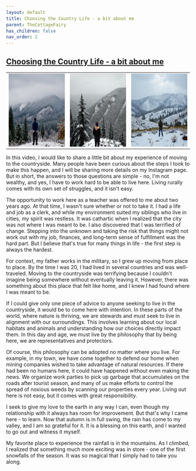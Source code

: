 ```yaml
---
layout: default
title: Choosing the Country Life - a bit about me
parent: TheCottageFairy
has_children: false
nav_order: 2
---
```


## [Choosing the Country Life - a bit about me](https://www.youtube.com/watch?v=Vb6xitXKQDs)

<div>
<table align="center">
	<tr>
		<td align="center">
			<img src="../../posters/Choosing_the_Country_Life_-_a_bit_about_me-[Vb6xitXKQDs]/generated_00.png" height="200" width="200"/>
		</td>
		<td align="center">
			<img src="../../posters/Choosing_the_Country_Life_-_a_bit_about_me-[Vb6xitXKQDs]/generated_01.png" height="200" width="200"/>
		</td>
		<td align="center">
			<img src="../../posters/Choosing_the_Country_Life_-_a_bit_about_me-[Vb6xitXKQDs]/generated_02.png" height="200" width="200"/>
		</td>
	</tr>
</table>
</div>

In this video, I would like to share a little bit about my experience of moving to the countryside. Many people have been curious about the steps I took to make this happen, and I will be sharing more details on my Instagram page. But in short, the answers to those questions are simple - no, I'm not wealthy, and yes, I have to work hard to be able to live here. Living rurally comes with its own set of struggles, and it isn't easy.

The opportunity to work here as a teacher was offered to me about two years ago. At that time, I wasn't sure whether or not to take it. I had a life and job as a clerk, and while my environment suited my siblings who live in cities, my spirit was restless. It was cathartic when I realized that the city was not where I was meant to be. I also discovered that I was terrified of change. Stepping into the unknown and taking the risk that things might not work out with my job, finances, and long-term sense of fulfillment was the hard part. But I believe that's true for many things in life - the first step is always the hardest.

For context, my father works in the military, so I grew up moving from place to place. By the time I was 20, I had lived in several countries and was well-traveled. Moving to the countryside was terrifying because I couldn't imagine being somewhere without eventually leaving it. However, there was something about this place that felt like home, and I knew I had found where I was meant to be.

If I could give only one piece of advice to anyone seeking to live in the countryside, it would be to come here with intention. In these parts of the world, where nature is thriving, we are stewards and must seek to live in alignment with our surroundings. This involves learning about our local habitats and animals and understanding how our choices directly impact them. In this day and age, we must live by the philosophy that by being here, we are representatives and protectors.

Of course, this philosophy can be adopted no matter where you live. For example, in my town, we have come together to defend our home when mining companies wished to take advantage of natural resources. If there had been no humans here, it could have happened without even making the news. We organize work parties to pick up garbage that accumulates on the roads after tourist season, and many of us make efforts to control the spread of noxious weeds by scanning our properties every year. Living out here is not easy, but it comes with great responsibility.

I seek to give my love to the earth in any way I can, even though my relationship with it always has room for improvement. But that's why I came here - to learn. Now that autumn is in full swing, the rain has come to my valley, and I am so grateful for it. It is a blessing on this earth, and I wanted to go out and witness it myself.

My favorite place to experience the rainfall is in the mountains. As I climbed, I realized that something much more exciting was in store - one of the first snowfalls of the season. It was so magical that I simply had to take you along.